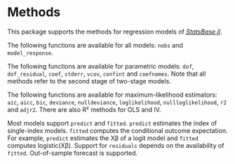 # Methods

This package supports the methods for regression models of [*StatsBase.jl*](http://juliastats.github.io/StatsBase.jl/stable/statmodels.html).

The following functions are available for all models: `nobs` and `model_response`.

The following functions are available for parametric models: `dof`, `dof_residual`, `coef`, `stderr`, `vcov`, `confint` and `coefnames`. Note that all methods refer to the second stage of two-stage models.

The following functions are available for maximum-likelihood estimators: `aic`, `aicc`, `bic`, `deviance`, `nulldeviance`, `loglikelihood`, `nullloglikelihood`, `r2` and `adjr2`. There are also R² methods for OLS and IV.

Most models support `predict` and `fitted`. `predict` estimates the index of single-index models. `fitted` computes the conditional outcome expectation. For example, `predict` estimates the Xβ of a logit model and `fitted` computes logistic(Xβ). Support for `residuals` depends on the availability of `fitted`. Out-of-sample forecast is supported.

